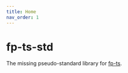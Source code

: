 ```yaml
---
title: Home
nav_order: 1
---
```


# fp-ts-std

The missing pseudo-standard library for [fp-ts](https://gcanti.github.io/fp-ts/).
